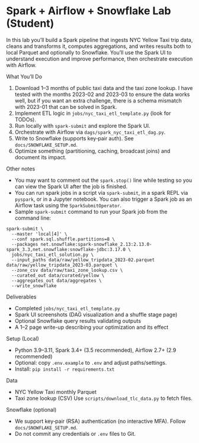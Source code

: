 # Spark + Airflow + Snowflake Lab (Student)

In this lab you’ll build a Spark pipeline that ingests NYC Yellow Taxi trip data, cleans and transforms it, computes aggregations, and writes results both to local Parquet and optionally to Snowflake. You’ll use the Spark UI to understand execution and improve performance, then orchestrate execution with Airflow.

What You’ll Do
1) Download 1–3 months of public taxi data and the taxi zone lookup. I have tested with the months 2023-02 and 2023-03 to ensure the data works well, but if you want an extra challenge, there is a schema mismatch with 2023-01 that can be solved in Spark.
2) Implement ETL logic in `jobs/nyc_taxi_etl_template.py` (look for TODOs).
3) Run locally with `spark-submit` and explore the Spark UI.
4) Orchestrate with Airflow via `dags/spark_nyc_taxi_etl_dag.py`.
5) Write to Snowflake (supports key‑pair auth). See `docs/SNOWFLAKE_SETUP.md`.
6) Optimize something (partitioning, caching, broadcast joins) and document its impact.

Other notes
- You may want to comment out the `spark.stop()` line while testing so you can view the Spark UI after the job is finished.
- You can run spark jobs in a script via `spark-submit`, in a spark REPL via `pyspark`, or in a Jupyter notebook. You can also trigger a Spark job as an Airflow task using the `SparkSubmitOperator`.
- Sample `spark-submit` command to run your Spark job from the command line:
```
spark-submit \
  --master 'local[4]' \
  --conf spark.sql.shuffle.partitions=8 \
  --packages net.snowflake:spark-snowflake_2.13:2.13.0-spark_3.3,net.snowflake:snowflake-jdbc:3.17.0 \
  jobs/nyc_taxi_etl_solution.py \
  --input_paths data/raw/yellow_tripdata_2023-02.parquet data/raw/yellow_tripdata_2023-03.parquet \
  --zone_csv data/raw/taxi_zone_lookup.csv \
  --curated_out data/curated/yellow \
  --aggregates_out data/aggregates \
  --write_snowflake
```

Deliverables
- Completed `jobs/nyc_taxi_etl_template.py`
- Spark UI screenshots (DAG visualization and a shuffle stage page)
- Optional Snowflake query results validating outputs
- A 1–2 page write-up describing your optimization and its effect

Setup (Local)
- Python 3.9–3.11, Spark 3.4+ (3.5 recommended), Airflow 2.7+ (2.9 recommended)
- Optional: copy `.env.example` to `.env` and adjust paths/settings.
- Install: `pip install -r requirements.txt`

Data
- NYC Yellow Taxi monthly Parquet
- Taxi zone lookup (CSV)
Use `scripts/download_tlc_data.py` to fetch files.

Snowflake (optional)
- We support key‑pair (RSA) authentication (no interactive MFA). Follow `docs/SNOWFLAKE_SETUP.md`.
- Do not commit any credentials or `.env` files to Git.
